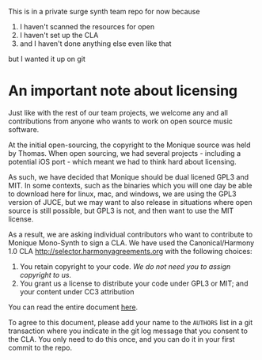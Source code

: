 This is in a private surge synth team repo for now because

1. I haven't scanned the resources for open 
2. I haven't set up the CLA
3. and I haven't done anything else even like that

but I wanted it up on git


# An important note about licensing

Just like with the rest of our team projects, we welcome any and all contributions from anyone who wants
to work on open source music software.

At the initial open-sourcing, the copyright to the Monique source was held by Thomas. When open sourcing,
we had several projects - including a potential iOS port - which meant we had to think hard about licensing.

As such, we have decided that Monique should be dual licened GPL3 and MIT. In some contexts, such as the
binaries which you will one day be able to download here for linux, mac, and windows, we are using the GPL3
version of JUCE, but we may want to also release in situations where open source is still possible, but GPL3
is not, and then want to use the MIT license.

As a result, we are asking individual contributors who want to contribute to Monique Mono-Synth to sign a CLA.
We have used the Canonical/Harmony 1.0 CLA http://selector.harmonyagreements.org with the following choices:

1. You retain copyright to your code. *We do not need you to assign copyright to us*.
2. You grant us a license to distribute your code under GPL3 or MIT; and your content under CC3 attribution

You can read the entire document [here](BStepCLA.pdf).

To agree to this document,
please add your name to the `AUTHORS` list in a git transaction where you indicate in the git log message
that you consent to the CLA. You only need to do this once, and you can do it in your first commit to the repo.
